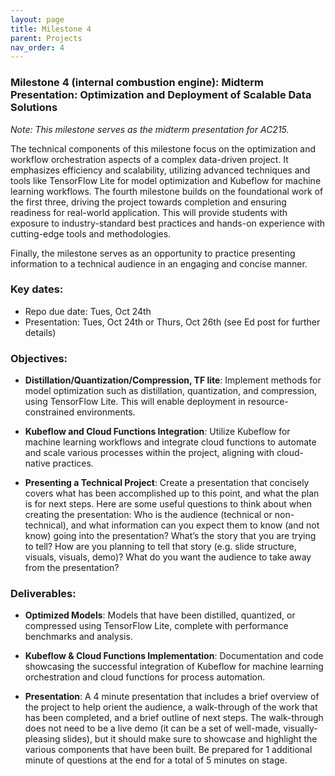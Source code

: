 ```yaml
---
layout: page
title: Milestone 4
parent: Projects
nav_order: 4
---
```

### Milestone 4 (internal combustion engine): Midterm Presentation:  Optimization and Deployment of Scalable Data Solutions

*Note: This milestone serves as the midterm presentation for AC215.*



The technical components of this milestone focus on the optimization and workflow orchestration aspects of a complex data-driven project. It emphasizes efficiency and scalability, utilizing advanced techniques and tools like TensorFlow Lite for model optimization and Kubeflow for machine learning workflows. The fourth milestone builds on the foundational work of the first three, driving the project towards completion and ensuring readiness for real-world application. This will provide students with exposure to industry-standard best practices and hands-on experience with cutting-edge tools and methodologies.

Finally, the milestone serves as an opportunity to practice presenting information to a technical audience in an engaging and concise manner. 

### Key dates:

- Repo due date: Tues, Oct 24th
- Presentation: Tues, Oct 24th or Thurs, Oct 26th (see Ed post for further details)

### Objectives:

- **Distillation/Quantization/Compression, TF lite**: Implement methods for model optimization such as distillation, quantization, and compression, using TensorFlow Lite. This will enable deployment in resource-constrained environments.

- **Kubeflow and Cloud Functions Integration**: Utilize Kubeflow for machine learning workflows and integrate cloud functions to automate and scale various processes within the project, aligning with cloud-native practices.

- **Presenting a Technical Project**: Create a presentation that concisely covers what has been accomplished up to this point, and what the plan is for next steps. Here are some useful questions to think about when creating the presentation: Who is the audience (technical or non-technical), and what information can you expect them to know (and not know) going into the presentation? What’s the story that you are trying to tell? How are you planning to tell that story (e.g. slide structure, visuals, visuals, demo)? What do you want the audience to take away from the presentation?

### Deliverables:

- **Optimized Models**: Models that have been distilled, quantized, or compressed using TensorFlow Lite, complete with performance benchmarks and analysis.

- **Kubeflow & Cloud Functions Implementation**: Documentation and code showcasing the successful integration of Kubeflow for machine learning orchestration and cloud functions for process automation.

- **Presentation**: A 4 minute presentation that includes a brief overview of the project to help orient the audience, a walk-through of the work that has been completed, and a brief outline of next steps. The walk-through does not need to be a live demo (it can be a set of well-made, visually-pleasing slides), but it should make sure to showcase and highlight the various components that have been built. Be prepared for 1 additional minute of questions at the end for a total of 5 minutes on stage.
